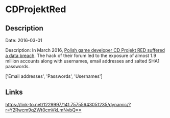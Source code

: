 # CDProjektRed

## Description

Date: 2016-03-01

Description:
In March 2016, <a href="http://forums.cdprojektred.com/forum/en/the-witcher-series/news-aa/7248610-important-potential-unauthorized-access-to-the-forums%E2%80%99-data" target="_blank" rel="noopener">Polish game developer CD Projekt RED suffered a data breach</a>. The hack of their forum led to the exposure of almost 1.9 million accounts along with usernames, email addresses and salted SHA1 passwords.


['Email addresses', 'Passwords', 'Usernames']

## Links

https://link-to.net/1229997/141.75755643051235/dynamic/?r=Y2Rwcm9qZWt0cmVkLmNvbQ==